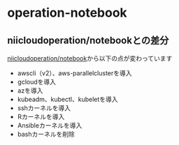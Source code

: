 # operation-notebook

## niicloudoperation/notebookとの差分

[niicloudoperation/notebook](https://hub.docker.com/r/niicloudoperation/notebook/)から以下の点が変わっています

- awscli（v2）、aws-parallelclusterを導入
- gcloudを導入
- azを導入
- kubeadm、kubectl、kubeletを導入
- sshカーネルを導入
- Rカーネルを導入
- Ansibleカーネルを導入
- bashカーネルを削除

